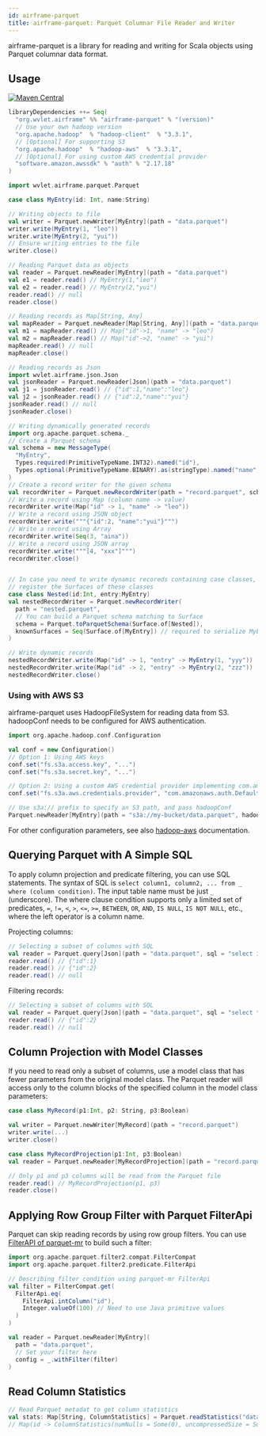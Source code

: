```yaml
---
id: airframe-parquet
title: airframe-parquet: Parquet Columnar File Reader and Writer
---
```


airframe-parquet is a library for reading and writing for Scala objects using Parquet columnar data format.

## Usage

[![Maven Central](https://maven-badges.herokuapp.com/maven-central/org.wvlet.airframe/airframe-parquet_2.12/badge.svg)](https://maven-badges.herokuapp.com/maven-central/org.wvlet.airframe/airframe-parquet_2.12/)


```scala
libraryDependencies ++= Seq(
  "org.wvlet.airframe" %% "airframe-parquet" % "(version)"
  // Use your own hadoop version
  "org.apache.hadoop"  % "hadoop-client"  % "3.3.1",
  // [Optional] For supporting S3
  "org.apache.hadoop"  % "hadoop-aws"  % "3.3.1",
  // [Optional] For using custom AWS credential provider
  "software.amazon.awssdk" % "auth" % "2.17.18"
)
```


```scala
import wvlet.airframe.parquet.Parquet

case class MyEntry(id: Int, name:String)

// Writing objects to file
val writer = Parquet.newWriter[MyEntry](path = "data.parquet")
writer.write(MyEntry(1, "leo"))
writer.write(MyEntry(2, "yui"))
// Ensure writing entries to the file
writer.close()

// Reading Parquet data as objects
val reader = Parquet.newReader[MyEntry](path = "data.parquet")
val e1 = reader.read() // MyEntry(1,"leo")
val e2 = reader.read() // MyEntry(2,"yui")
reader.read() // null
reader.close()

// Reading records as Map[String, Any]
val mapReader = Parquet.newReader[Map[String, Any]](path = "data.parquet")
val m1 = mapReader.read() // Map("id"->1, "name" -> "leo")
val m2 = mapReader.read() // Map("id"->2, "name" -> "yui")
mapReader.read() // null
mapReader.close()

// Reading records as Json
import wvlet.airframe.json.Json
val jsonReader = Parquet.newReader[Json](path = "data.parquet")
val j1 = jsonReader.read() // {"id":1,"name":"leo"}
val j2 = jsonReader.read() // {"id":2,"name":"yui"} 
jsonReader.read() // null
jsonReader.close()

// Writing dynamically generated records
import org.apache.parquet.schema._
// Create a Parquet schema
val schema = new MessageType(
  "MyEntry",
  Types.required(PrimitiveTypeName.INT32).named("id"),
  Types.optional(PrimitiveTypeName.BINARY).as(stringType).named("name")
)
// Create a record writer for the given schema
val recordWriter = Parquet.newRecordWriter(path = "record.parquet", schema = schema)
// Write a record using Map (column name -> value)
recordWriter.write(Map("id" -> 1, "name" -> "leo"))
// Write a record using JSON object
recordWriter.write("""{"id":2, "name":"yui"}""")
// Write a record using Array
recordWriter.write(Seq(3, "aina"))
// Write a record using JSON array
recordWriter.write("""[4, "xxx"]""")
recordWriter.close()


// In case you need to write dynamic recoreds containing case classes,
// register the Surfaces of these classes
case class Nested(id:Int, entry:MyEntry)
val nestedRecordWriter = Parquet.newRecordWriter(
  path = "nested.parquet",
  // You can build a Parquet schema matching to Surface
  schema = Parquet.toParquetSchema(Surface.of[Nested]),
  knownSurfaces = Seq(Surface.of[MyEntry]) // required to serialize MyEntry
)

// Write dynamic records
nestedRecordWriter.write(Map("id" -> 1, "entry" -> MyEntry(1, "yyy"))
nestedRecordWriter.write(Map("id" -> 2, "entry" -> MyEntry(2, "zzz"))
nestedRecordWriter.close()
```

### Using with AWS S3

airframe-parquet uses HadoopFileSystem for reading data from S3.
hadoopConf needs to be configured for AWS authentication.

```scala
import org.apache.hadoop.conf.Configuration

val conf = new Configuration()
// Option 1: Using AWS keys
conf.set("fs.s3a.access.key", "...")
conf.set("fs.s3a.secret.key", "...")

// Option 2: Using a custom AWS credential provider implementing com.amazonaws.auth.AWSCredentialsProvider
conf.set("fs.s3a.aws.credentials.provider", "com.amazonaws.auth.DefaultAWSCredentialsProviderChain")

// Use s3a:// prefix to specify an S3 path, and pass hadoopConf
Parquet.newReader[MyEntry](path = "s3a://my-bucket/data.parquet", hadoopConf = conf)
```

For other configuration parameters, see also [hadoop-aws](https://hadoop.apache.org/docs/stable/hadoop-aws/tools/hadoop-aws/index.html) documentation.

## Querying Parquet with A Simple SQL

To apply column projection and predicate filtering, you can use SQL statements. The syntax of SQL is `select column1, column2, ... from _ where (column condition)`. The input table name must be just `_` (underscore). The where clause condition supports only a limited set of predicates, `=`, `!=`, `<`, `>`, `<=`, `>=`, `BETWEEN`, `OR`, `AND`, `IS NULL`, `IS NOT NULL`, etc., where the left operator is a column name.

Projecting columns:
```scala
// Selecting a subset of columns with SQL
val reader = Parquet.query[Json](path = "data.parquet", sql = "select id from _")
reader.read() // {"id":1}
reader.read() // {"id":2}
reader.read() // null
```

Filtering records:
```scala
// Selecting a subset of columns with SQL
val reader = Parquet.query[Json](path = "data.parquet", sql = "select * from _ where id = 2")
reader.read() // {"id":2}
reader.read() // null
```

## Column Projection with Model Classes

If you need to read only a subset of columns, use a model class that has fewer parameters from the original model class. The Parquet reader will access only to the column blocks of the specified column in the model class parameters:

```scala
case class MyRecord(p1:Int, p2: String, p3:Boolean)

val writer = Parquet.newWriter[MyRecord](path = "record.parquet")
writer.write(...)
writer.close()

case class MyRecordProjection(p1:Int, p3:Boolean)
val reader = Parquet.newReader[MyRecordProjection](path = "record.parquet")

// Only p1 and p3 columns will be read from the Parquet file
reader.read() // MyRecordProjection(p1, p3)
reader.close()
```


## Applying Row Group Filter with Parquet FilterApi

Parquet can skip reading records by using row group filters.
You can use [FilterAPI of parquet-mr](https://github.com/justcodeforfun/parquet-mr/blob/master/parquet-column/src/main/java/org/apache/parquet/filter2/predicate/FilterApi.java) to build such a filter:

```scala
import org.apache.parquet.filter2.compat.FilterCompat
import org.apache.parquet.filter2.predicate.FilterApi

// Describing filter condition using parquet-mr FilterApi
val filter = FilterCompat.get(
  FilterApi.eq(
    FilterApi.intColumn("id"),
    Integer.valueOf(100) // Need to use Java primitive values
  )
)

val reader = Parquet.newReader[MyEntry](
  path = "data.parquet",
  // Set your filter here
  config = _.withFilter(filter)
)
```

## Read Column Statistics

```scala
// Read Parquet metadat to get column statistics
val stats: Map[String, ColumnStatistics] = Parquet.readStatistics("data.parquet")
// Map(id -> ColumnStatistics(numNulls = Some(0), uncompressedSize = Some(..), .., minValue = Some(1), maxValue = Some(2)), ... )
```
